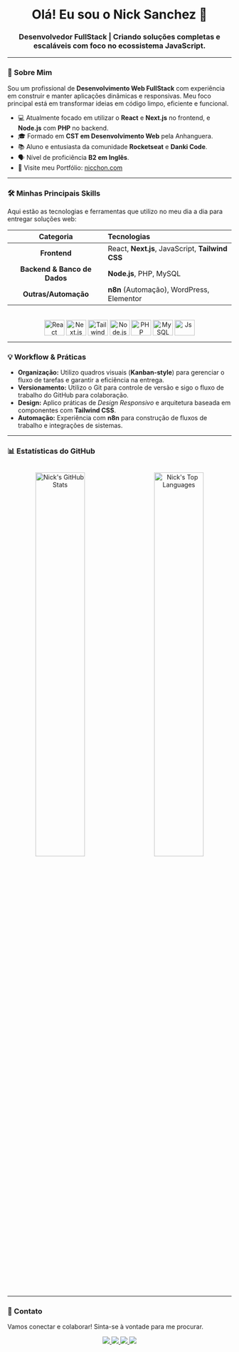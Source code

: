 <h1 align="center">Olá! Eu sou o Nick Sanchez 👋</h1>

<h3 align="center">Desenvolvedor FullStack | Criando soluções completas e escaláveis com foco no ecossistema JavaScript.</h3>

---

### 🚀 Sobre Mim

Sou um profissional de **Desenvolvimento Web FullStack** com experiência em construir e manter aplicações dinâmicas e responsivas. Meu foco principal está em transformar ideias em código limpo, eficiente e funcional.

* 💻 Atualmente focado em utilizar o **React** e **Next.js** no frontend, e **Node.js** com **PHP** no backend.
* 🎓 Formado em **CST em Desenvolvimento Web** pela Anhanguera.
* 📚 Aluno e entusiasta da comunidade **Rocketseat** e **Danki Code**.
* 🗣 Nível de proficiência **B2 em Inglês**.
* 🔗 Visite meu Portfólio: [nicchon.com](https://nicchon.com/)

---

### 🛠️ Minhas Principais Skills

Aqui estão as tecnologias e ferramentas que utilizo no meu dia a dia para entregar soluções web:

| Categoria | Tecnologias |
| :---: | :--- |
| **Frontend** | React, **Next.js**, JavaScript, **Tailwind CSS** |
| **Backend & Banco de Dados** | **Node.js**, PHP, MySQL |
| **Outras/Automação** | **n8n** (Automação), WordPress, Elementor |

<br>

<div align="center">
  <img align="center" alt="React" height="35" width="45" src="https://cdn.jsdelivr.net/gh/devicons/devicon/icons/react/react-original.svg">
  <img align="center" alt="Next.js" height="35" width="45" src="https://cdn.jsdelivr.net/gh/devicons/devicon/icons/nextjs/nextjs-original.svg">
  <img align="center" alt="Tailwind CSS" height="35" width="45" src="https://cdn.jsdelivr.net/gh/devicons/devicon/icons/tailwindcss/tailwindcss-plain.svg">
  <img align="center" alt="Node.js" height="35" width="45" src="https://cdn.jsdelivr.net/gh/devicons/devicon/icons/nodejs/nodejs-plain.svg">
  <img align="center" alt="PHP" height="35" width="45" src="https://cdn.jsdelivr.net/gh/devicons/devicon/icons/php/php-plain.svg">
  <img align="center" alt="MySQL" height="35" width="45" src="https://cdn.jsdelivr.net/gh/devicons/devicon/icons/mysql/mysql-plain-wordmark.svg">
  <img align="center" alt="Js" height="35" width="45" src="https://cdn.jsdelivr.net/gh/devicons/devicon/icons/javascript/javascript-plain.svg">
</div>

---

### 💡 Workflow & Práticas

* **Organização:** Utilizo quadros visuais (**Kanban-style**) para gerenciar o fluxo de tarefas e garantir a eficiência na entrega.
* **Versionamento:** Utilizo o Git para controle de versão e sigo o fluxo de trabalho do GitHub para colaboração.
* **Design:** Aplico práticas de *Design Responsivo* e arquitetura baseada em componentes com **Tailwind CSS**.
* **Automação:** Experiência com **n8n** para construção de fluxos de trabalho e integrações de sistemas.

---

### 📊 Estatísticas do GitHub

<div align="center">
  <img src="https://camo.githubusercontent.com/82291b0fe831bfc6781e07fc5090cbd0a8b912bb8b8d4fec0696c881834f81ac/68747470733a2f2f70726f626f742e6d656469612f394575424971676170492e676966" width="100%" height="1">
</div>

<p align="center">
  <img align="left" width="47%" src="https://github-readme-stats.vercel.app/api?username=nicchonsanchez&show_icons=true&theme=midnight-purple&title_color=94b7c2&icon_color=79dafa&text_color=ebf8ff" alt="Nick's GitHub Stats" />
  <img align="right" width="47%" src="https://github-readme-stats.vercel.app/api/top-langs/?username=nicchonsanchez&layout=compact&theme=great-gatsby&langs_count=6" alt="Nick's Top Languages" />
</p>

<br clear="both">

---

### 💬 Contato

Vamos conectar e colaborar! Sinta-se à vontade para me procurar.

<div align="center">
    <a href="https://nicchon.com/" target="_blank">
        <img src="https://img.shields.io/badge/Portfólio-000000?style=for-the-badge&logo=About.me&logoColor=white" target="_blank">
    </a>
    <a href="https://wa.me/5531993767301/" target="_blank">
        <img src="https://img.shields.io/badge/-Whatsapp-25D366?style=for-the-badge&logo=whatsapp&logoColor=white" target="_blank">
    </a>
    <a href="mailto:contato@nicchon.com" target="_blank">
        <img src="https://img.shields.io/badge/Email-D14836?style=for-the-badge&logo=gmail&logoColor=white" target="_blank">
    </a>
    <a href="https://www.instagram.com/onicksanchez/" target="_blank">
        <img src="https://img.shields.io/badge/Instagram-E4405F?style=for-the-badge&logo=instagram&logoColor=white" target="_blank">
    </a>
</div>
